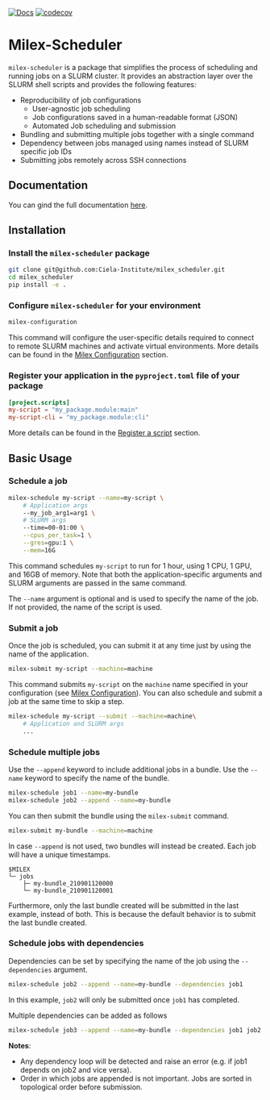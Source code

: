 [![Docs](https://readthedocs.org/projects/milex-scheduler/badge/?version=latest)](https://milex-scheduler.readthedocs.io/en/latest/?badge=latest)
[![codecov](https://codecov.io/gh/Ciela-Institute/milex_scheduler/graph/badge.svg?token=Pk5zRgoJCb)](https://codecov.io/gh/Ciela-Institute/milex_scheduler)

# Milex-Scheduler

`milex-scheduler` is a package that simplifies the process of scheduling and
running jobs on a SLURM cluster. It provides an abstraction layer over the SLURM
shell scripts and provides the following features:

- Reproducibility of job configurations
  - User-agnostic job scheduling
  - Job configurations saved in a human-readable format (JSON)
  - Automated Job scheduling and submission
- Bundling and submitting multiple jobs together with a single command
- Dependency between jobs managed using names instead of SLURM specific job IDs
- Submitting jobs remotely across SSH connections

## Documentation

You can gind the full documentation [here](https://milex-scheduler.readthedocs.io/en/latest/).

## Installation

### Install the `milex-scheduler` package

```bash
git clone git@github.com:Ciela-Institute/milex_scheduler.git
cd milex_scheduler
pip install -e .
```

### Configure `milex-scheduler` for your environment

```bash
milex-configuration
```

This command will configure the user-specific details required to connect to
remote SLURM machines and activate virtual environments.
More details can be found in the [Milex Configuration](#Milex-Configuration) section.

### Register your application in the `pyproject.toml` file of your package

```toml
[project.scripts]
my-script = "my_package.module:main"
my-script-cli = "my_package.module:cli"
```

More details can be found in the [Register a script](#Register-a-script)
section.

## Basic Usage

### Schedule a job

```bash
milex-schedule my-script --name=my-script \
    # Application args
    --my_job_arg1=arg1 \
    # SLURM args
    --time=00-01:00 \
    --cpus_per_task=1 \
    --gres=gpu:1 \
    --mem=16G
```

This command schedules `my-script` to run for 1 hour, using 1 CPU, 1 GPU, and
16GB of memory. Note that both the application-specific arguments and SLURM
arguments are passed in the same command.

The `--name` argument is optional and is used to specify the name of the job. If
not provided, the name of the script is used.

### Submit a job

Once the job is scheduled, you can submit it at any time just by using the name
of the application.

```bash
milex-submit my-script --machine=machine
```

This command submits `my-script` on the `machine` name specified in your
configuration (see [Milex Configuration](#Milex-Configuration)). You can also
schedule and submit a job at the same time to skip a step.

```bash
milex-schedule my-script --submit --machine=machine\
    # Application and SLURM args
    ...
```

### Schedule multiple jobs

Use the `--append` keyword to include additional jobs in a bundle. Use the
`--name` keyword to specify the name of the bundle.

```bash
milex-schedule job1 --name=my-bundle
milex-schedule job2 --append --name=my-bundle
```

You can then submit the bundle using the `milex-submit` command.
```bash
milex-submit my-bundle --machine=machine
```

In case `--append` is not used, two bundles will instead be created.
Each job will have a unique timestamps.
```
$MILEX
└─ jobs
    ├─ my-bundle_210901120000
    └─ my-bundle_210901120001
```
Furthermore, only the last bundle created will be submitted in the last example,
instead of both. This is because the default behavior is to submit the last bundle created.

<!--TODO:-->
<!--If you wanted to launch a bundle created previously to the last one, -->
<!--you can use the `--date` argument. The bundle submitted will be the -->
<!--one closest to the date specified (in an absolute sense).-->
<!--```bash-->
<!--```-->

### Schedule jobs with dependencies

Dependencies can be set by specifying the name of the job
using the `--dependencies` argument.
```bash
milex-schedule job2 --append --name=my-bundle --dependencies job1
```
In this example, `job2` will only be submitted once `job1` has completed.

Multiple dependencies can be added as follows
```bash
milex-schedule job3 --append --name=my-bundle --dependencies job1 job2
```

<!--TODO-->
<!--The `--dependency_type` argument specifies the type of dependency. The default-->
<!--is `afterany`.-->

**Notes**:

- Any dependency loop will be detected and raise an error (e.g. if job1 depends
  on job2 and vice versa).
- Order in which jobs are appended is not important. Jobs are sorted in
  topological order before submission.
  <!--- `--dependency_type` can be a list of same length as `--dependencies` or a-->
    <!--single value to be broadcasted.-->
